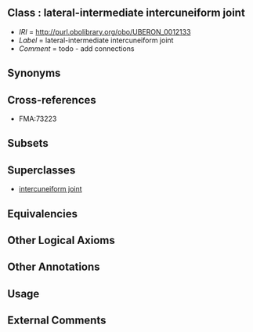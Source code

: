 
## Class : lateral-intermediate intercuneiform joint

 * *IRI* = http://purl.obolibrary.org/obo/UBERON_0012133
 * *Label* = lateral-intermediate intercuneiform joint
 * *Comment* = todo - add connections

## Synonyms


## Cross-references

 * FMA:73223

## Subsets


## Superclasses

 * [intercuneiform joint](../../UBERON/32/UBERON_0012132.md)

## Equivalencies


## Other Logical Axioms


## Other Annotations


## Usage


## External Comments

